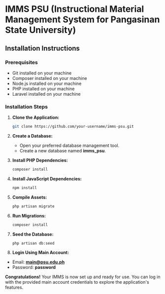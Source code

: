 # IMMS PSU (Instructional Material Management System for Pangasinan State University)
## Installation Instructions

### Prerequisites
- Git installed on your machine
- Composer installed on your machine
- Node.js installed on your machine
- PHP installed on your machine
- Laravel installed on your machine

### Installation Steps

1. **Clone the Application:**
   ```bash
   git clone https://github.com/your-username/imms-psu.git

2. **Create a Database:**
   * Open your preferred database management tool.
   * Create a new database named **imms_psu**.

3. **Install PHP Dependencies:**
   ```bash
   composer install
   
4. **Install JavaScript Dependencies:**
   ```bash
   npm install

5. **Compile Assets:**
   ```bash
   php artisan migrate

6. **Run Migrations:**
   ```bash
   composer install
   
7. **Seed the Database:**
   ```bash
   php artisan db:seed
   
8. **Login Using Main Account:**
  * Email: **main@psu.edu.ph**
  * Password: **password**

**Congratulations!** Your IMMS is now set up and ready for use. You can log in with the provided main account credentials to explore the application's features.
